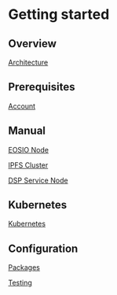 Getting started
===============

## Overview

[Architecture](architecture)

## Prerequisites

[Account](dsp-account)

## Manual

[EOSIO Node](eosio-node)

[IPFS Cluster](ipfs-cluster)

[DSP Service Node](dsp-node)


## Kubernetes
[Kubernetes](dsp-deployment-kubernetes)


## Configuration

[Packages](packages)

[Testing](testing)

